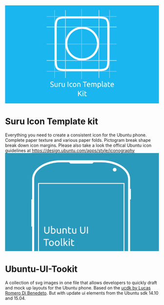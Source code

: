 ![suru Icon template logo](images/Icontemplate.png)
# Suru Icon Template kit
Everything you need to create a consistent icon for the Ubuntu phone. Complete paper texture and various paper folds. Pictogram break shape break down icon margins. Please also take a look the offical Ubuntu icon guidelines at https://design.ubuntu.com/apps/style/iconography
![toolkit Logo](images/toolkiticon.png)
# Ubuntu-UI-Tookit
A collection of svg images in one file that allows developers to quickly draft and mock up layouts for the Ubuntu phone. Based on the [ucdk by Lucas Romero Di Benedeto](https://github.com/lucasromerodb/ucdk). But with update ui elements from the Ubuntu sdk 14.10 and 15.04. 

